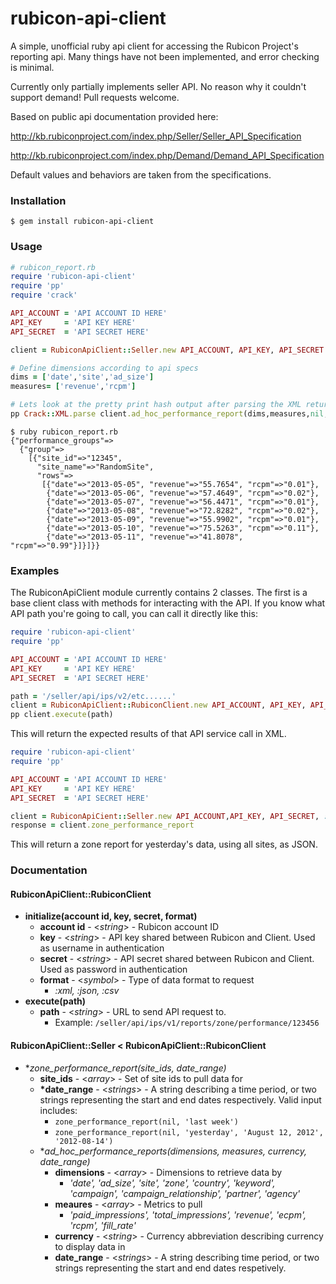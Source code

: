 rubicon-api-client
==================

A simple, unofficial ruby api client for accessing the Rubicon Project's reporting api. Many things have not been
implemented, and error checking is minimal.

Currently only partially implements seller API. No reason why it couldn't support demand! Pull requests welcome.

Based on public api documentation provided here:

http://kb.rubiconproject.com/index.php/Seller/Seller_API_Specification

http://kb.rubiconproject.com/index.php/Demand/Demand_API_Specification

Default values and behaviors are taken from the specifications.

### Installation
```
$ gem install rubicon-api-client
```

### Usage
```ruby
# rubicon_report.rb
require 'rubicon-api-client'
require 'pp'
require 'crack'

API_ACCOUNT = 'API ACCOUNT ID HERE'
API_KEY     = 'API KEY HERE'
API_SECRET  = 'API SECRET HERE'

client = RubiconApiClient::Seller.new API_ACCOUNT, API_KEY, API_SECRET

# Define dimensions according to api specs
dims = ['date','site','ad_size']
measures= ['revenue','rcpm']

# Lets look at the pretty print hash output after parsing the XML returned by the api
pp Crack::XML.parse client.ad_hoc_performance_report(dims,measures,nil,'last week')
```

```
$ ruby rubicon_report.rb
{"performance_groups"=>
  {"group"=>
    [{"site_id"=>"12345",
      "site_name"=>"RandomSite",
      "rows"=>
       [{"date"=>"2013-05-05", "revenue"=>"55.7654", "rcpm"=>"0.01"},
        {"date"=>"2013-05-06", "revenue"=>"57.4649", "rcpm"=>"0.02"},
        {"date"=>"2013-05-07", "revenue"=>"56.4471", "rcpm"=>"0.01"},
        {"date"=>"2013-05-08", "revenue"=>"72.8282", "rcpm"=>"0.02"},
        {"date"=>"2013-05-09", "revenue"=>"55.9902", "rcpm"=>"0.01"},
        {"date"=>"2013-05-10", "revenue"=>"75.5263", "rcpm"=>"0.11"},
        {"date"=>"2013-05-11", "revenue"=>"41.8078", "rcpm"=>"0.99"}]}]}}
```

### Examples

The RubiconApiClient module currently contains 2 classes. The first is a base client class
with methods for interacting with the API. If you know what API path you're going to call,
you can call it directly like this:

```ruby
require 'rubicon-api-client'
require 'pp'

API_ACCOUNT = 'API ACCOUNT ID HERE'
API_KEY     = 'API KEY HERE'
API_SECRET  = 'API SECRET HERE'

path = '/seller/api/ips/v2/etc......'
client = RubiconApiClient::RubiconClient.new API_ACCOUNT, API_KEY, API_SECRET
pp client.execute(path)
```
This will return the expected results of that API service call in XML.



```ruby
require 'rubicon-api-client'
require 'pp'

API_ACCOUNT = 'API ACCOUNT ID HERE'
API_KEY     = 'API KEY HERE'
API_SECRET  = 'API SECRET HERE'

client = RubiconApiCient::Seller.new API_ACCOUNT,API_KEY, API_SECRET, :json
response = client.zone_performance_report
```
This will return a zone report for yesterday's data, using all sites, as JSON.


### Documentation

#### RubiconApiClient::RubiconClient

* **initialize(account id, key,  secret, format)**
    * **account id** - <_string_> - Rubicon account ID
    * **key** - <_string_> - API key shared between Rubicon and Client. Used as username in authentication
    * **secret** - <_string_> - API secret shared between Rubicon and Client. Used as password in authentication
    * **format** - <_symbol_> - Type of data format to request
        * _:xml, :json, :csv_
* **execute(path)**
    * **path** - <_string_> - URL to send API request to.
        - Example: `/seller/api/ips/v1/reports/zone/performance/123456 `

#### RubiconApiClient::Seller < RubiconApiClient::RubiconClient
* **zone_performance_report(site_ids, *date_range)**
    * **site_ids** - <_array_> - Set of site ids to pull data for
    * **\*date_range** - <_strings_> - A string describing a time period, or two strings representing the start and end dates respectively. Valid input includes:
        * `zone_performance_report(nil, 'last week')`
        * `zone_performance_report(nil, 'yesterday', 'August 12, 2012', '2012-08-14')`
    * **ad_hoc_performance_reports(dimensions, measures, currency, *date_range)**
        * **dimensions** - <_array_> - Dimensions to retrieve data by
            * _'date', 'ad_size', 'site', 'zone', 'country', 'keyword', 'campaign', 'campaign_relationship', 'partner', 'agency'_
        * **meaures** - <_array_> - Metrics to pull
            * _'paid_impressions', 'total_impressions', 'revenue', 'ecpm', 'rcpm', 'fill_rate'_
        * **currency** - <_string_> - Currency abbreviation describing currency to display data in
        * **date_range** - <_strings_> - A string describing time period, or two strings representing the start and end dates respetively.
